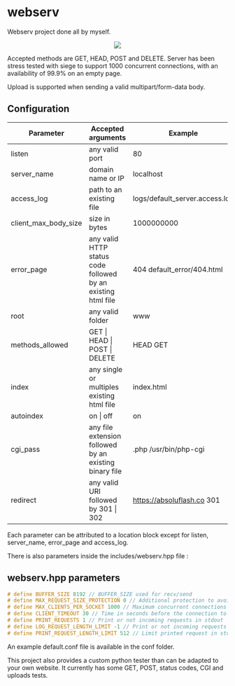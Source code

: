 # webserv

Webserv project done all by myself.

<p align="center">
  <img src="https://i.imgur.com/nRNes00.png">
</p>

Accepted methods are GET, HEAD, POST and DELETE.
Server has been stress tested with siege to support 1000 concurrent connections, with an availability of 99.9% on an empty page.

Upload is supported when sending a valid multipart/form-data body.

## Configuration

| Parameter  | Accepted arguments | Example |
| ------------- | ------------- | ------------- |
| listen  | any valid port | 80 |
| server_name  | domain name or IP  | localhost |
| access_log  | path to an existing file  | logs/default_server.access.log |
| client_max_body_size  | size in bytes  | 1000000000 |
| error_page  | any valid HTTP status code followed by an existing html file  | 404 default_error/404.html |
| root  | any valid folder  | www |
| methods_allowed  | GET \| HEAD \| POST \| DELETE | HEAD GET |
| index | any single or multiples existing html file | index.html |
| autoindex  | on \| off | on |
| cgi_pass | any file extension followed by an existing binary file | .php /usr/bin/php-cgi |
| redirect | any valid URI followed by 301 \| 302 | https://absoluflash.co 301 |

Each parameter can be attributed to a location block except for listen, server_name, error_page and access_log.

There is also parameters inside the includes/webserv.hpp file :

## webserv.hpp parameters

```c++
# define BUFFER_SIZE 8192 // BUFFER_SIZE used for recv/send
# define MAX_REQUEST_SIZE_PROTECTION 0 // Additional protection to avoid server overloading by sending huge headers
# define MAX_CLIENTS_PER_SOCKET 1000 // Maximum concurrent connections for each listened port
# define CLIENT_TIMEOUT 30 // Time in seconds before the connection to a client is closed (timer is resetted if the client sends data)
# define PRINT_REQUESTS 1 // Print or not incoming requests in stdout
# define LOG_REQUEST_LENGTH_LIMIT -1 // Print or not incoming requests in log file, and limit their size (-1 to disable logging, 0 to disable logging limit or any number > 0 to limit logged request size)
# define PRINT_REQUEST_LENGTH_LIMIT 512 // Limit printed request in stdout 
```

An example default.conf file is available in the conf folder.

This project also provides a custom python tester than can be adapted to your own website. It currently has some GET, POST, status codes, CGI and uploads tests.
